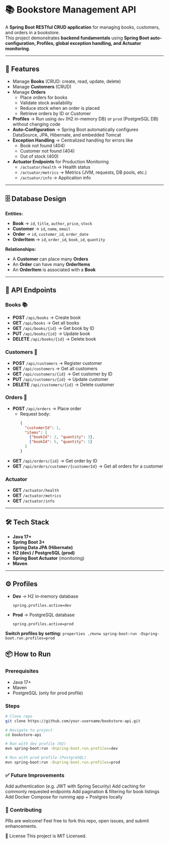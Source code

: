 # 📚 Bookstore Management API

A **Spring Boot RESTful CRUD application** for managing books, customers, and orders in a bookstore.  
This project demonstrates **backend fundamentals** using **Spring Boot auto-configuration, Profiles, global exception handling, and Actuator monitoring**.

---

## 🚀 Features
- Manage **Books** (CRUD: create, read, update, delete)
- Manage **Customers** (CRUD)
- Manage **Orders**
    - Place orders for books
    - Validate stock availability
    - Reduce stock when an order is placed
    - Retrieve orders by ID or Customer
- **Profiles** → Run using `dev` (H2 in-memory DB) or `prod` (PostgreSQL DB) without changing code
- **Auto-Configuration** → Spring Boot automatically configures DataSource, JPA, Hibernate, and embedded Tomcat
- **Exception Handling** → Centralized handling for errors like
    - Book not found (404)
    - Customer not found (404)
    - Out of stock (400)
- **Actuator Endpoints** for Production Monitoring
    - `/actuator/health` → Health status
    - `/actuator/metrics` → Metrics (JVM, requests, DB pools, etc.)
    - `/actuator/info` → Application info

---

## 🗄️ Database Design

**Entities:**
- **Book** → `id`, `title`, `author`, `price`, `stock`
- **Customer** → `id`, `name`, `email`
- **Order** → `id`, `customer_id`, `order_date`
- **OrderItem** → `id`, `order_id`, `book_id`, `quantity`

**Relationships:**
- A **Customer** can place many **Orders**
- An **Order** can have many **OrderItems**
- An **OrderItem** is associated with a **Book**

---

## 🔗 API Endpoints

### Books 📚
- **POST** `/api/books` → Create book
- **GET** `/api/books` → Get all books
- **GET** `/api/books/{id}` → Get book by ID
- **PUT** `/api/books/{id}` → Update book
- **DELETE** `/api/books/{id}` → Delete book

### Customers 👤
- **POST** `/api/customers` → Register customer
- **GET** `/api/customers` → Get all customers
- **GET** `/api/customers/{id}` → Get customer by ID
- **PUT** `/api/customers/{id}` → Update customer
- **DELETE** `/api/customers/{id}` → Delete customer

### Orders 🛒
- **POST** `/api/orders` → Place order
    - Request body:
      ```json
      {
        "customerId": 1,
        "items": [
          {"bookId": 2, "quantity": 3},
          {"bookId": 5, "quantity": 1}
        ]
      }
      ```
- **GET** `/api/orders/{id}` → Get order by ID
- **GET** `/api/orders/customer/{customerId}` → Get all orders for a customer

### Actuator
- **GET** `/actuator/health`
- **GET** `/actuator/metrics`
- **GET** `/actuator/info`

---

## 🛠️ Tech Stack
- **Java 17+**
- **Spring Boot 3+**
- **Spring Data JPA (Hibernate)**
- **H2 (dev) / PostgreSQL (prod)**
- **Spring Boot Actuator** (monitoring)
- **Maven**

---

## ⚙️ Profiles
- **Dev** → H2 in-memory database
  ```properties
  spring.profiles.active=dev
  ```

- **Prod** → PostgreSQL database
    ```properties
    spring.profiles.active=prod
    ```
 **Switch profiles by setting:**
    ```properties
    ./mvnw spring-boot:run -Dspring-boot.run.profiles=prod
    ```

## 📦 How to Run

### Prerequisites
- Java 17+
- Maven
- PostgreSQL (only for prod profile)

### Steps
```bash
# Clone repo
git clone https://github.com/your-username/bookstore-api.git

# Navigate to project
cd bookstore-api

# Run with dev profile (H2)
mvn spring-boot:run -Dspring-boot.run.profiles=dev

# Run with prod profile (PostgreSQL)
mvn spring-boot:run -Dspring-boot.run.profiles=prod
```
### ✅ Future Improvements
Add authentication (e.g. JWT with Spring Security)
Add caching for commonly requested endpoints
Add pagination & filtering for book listings
Add Docker Compose for running app + Postgres locally
### 🤝 Contributing
PRs are welcome! Feel free to fork this repo, open issues, and submit enhancements.

📄 License
This project is MIT Licensed.


